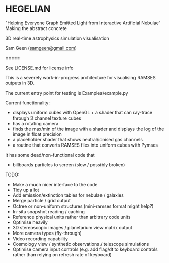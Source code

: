 HEGELIAN
=====

"Helping Everyone Graph Emitted Light from Interactive Artificial Nebulae"
Making the abstract concrete

3D real-time astrophysics simulation visualisation

Sam Geen (samgeen@gmail.com)

=====

See LICENSE.md for license info

This is a severely work-in-progress architecture for visualising RAMSES outputs in 3D. 

The current entry point for testing is Examples/example.py

Current functionality:
- displays uniform cubes with OpenGL + a shader that can ray-trace through 3 channel texture cubes
- has a rotating camera
- finds the max/min of the image with a shader and displays the log of the image in float precision
- a placeholder shader that shows neutral/ionised gas channels
- a routine that converts RAMSES files into uniform cubes with Pymses

It has some dead/non-functional code that
- billboards particles to screen (slow / possibly broken)

TODO:
- Make a much nicer interface to the code
- Tidy up a lot
- Add emission/extinction tables for nebulae / galaxies
- Merge particle / grid output
- Octree or non-uniform structures (mini-ramses format might help?)
- In-situ snapshot reading / caching
- Reference physical units rather than arbitrary code units
- Optimise heavily
- 3D stereoscopic images / planetarium view matrix output
- More camera types (fly-through)
- Video recording capability
- Cosmology view / synthetic observations / telescope simulations
- Optimise camera input controls (e.g. add flag/dt to keyboard controls rather than relying on refresh rate of keyboard)